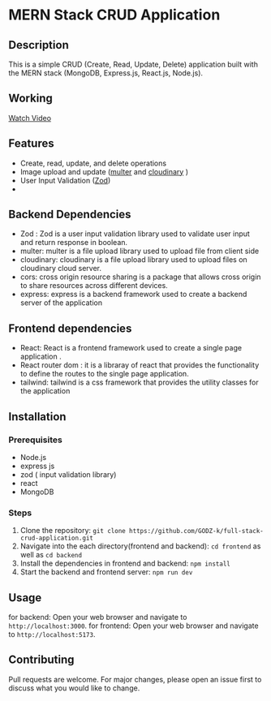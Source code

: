 ﻿# MERN Stack CRUD Application

## Description
This is a simple CRUD (Create, Read, Update, Delete) application built with the MERN stack (MongoDB, Express.js, React.js, Node.js).

## Working

 [Watch Video](https://res.cloudinary.com/do1fqeebr/video/upload/v1711953939/rhwflrgtl23ukwwqatqa.mp4)

## Features
- Create, read, update, and delete operations
- Image upload and update ([multer](https://github.com/expressjs/multer.git) and [cloudinary](https://cloudinary.com/) )
- User Input Validation ([Zod](https://zod.dev))
-

## Backend Dependencies
- Zod : Zod is a user input validation library used to validate user input and return response in boolean.
- multer: multer is a file upload library used to upload file from client side
- cloudinary: cloudinary is a file upload library used to upload files on cloudinary cloud server.
- cors: cross origin resource sharing is a package that allows cross origin to share resources across different devices.
- express: express is a backend framework used to create a backend server of the application

## Frontend dependencies
- React: React is a frontend framework used to create a single page application .
- React router dom : it is a libraray of react that provides the functionality to define the routes to the single page application.
- tailwind: tailwind is a css framework that provides the utility classes for the application

## Installation

### Prerequisites
- Node.js
- express js
- zod ( input validation library)
- react
- MongoDB

### Steps
1. Clone the repository: `git clone https://github.com/GODZ-k/full-stack-crud-application.git`
2. Navigate into the each directory(frontend and backend): `cd frontend` as well as `cd backend`
3. Install the dependencies in frontend and backend: `npm install`
4. Start the backend and frontend server: `npm run dev`

## Usage
for backend: Open your web browser and navigate to `http://localhost:3000`.
for frontend: Open your web browser and navigate to `http://localhost:5173`.

## Contributing
Pull requests are welcome. For major changes, please open an issue first to discuss what you would like to change.

